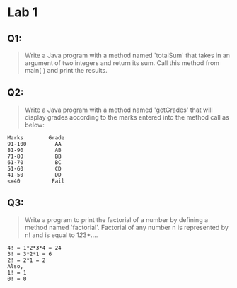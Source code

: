 # Lab 1

## Q1: 
> Write a Java program with a method named 'totalSum' that takes in an argument of two integers and return its sum. Call this method from main( ) and print the results.

## Q2:
> Write a Java program with a method named 'getGrades' that will display grades according to the marks entered into the method call as below:
```
Marks        Grade
91-100         AA
81-90          AB
71-80          BB
61-70          BC
51-60          CD
41-50          DD
<=40          Fail
```

## Q3:
> Write a program to print the factorial of a number by defining a method named 'factorial'. Factorial of any number n is represented by n! and is equal to 1*2*3*....
``` 
4! = 1*2*3*4 = 24
3! = 3*2*1 = 6
2! = 2*1 = 2
Also,
1! = 1
0! = 0
```
